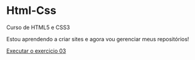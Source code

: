 # Html-Css
 Curso de HTML5 e CSS3

 Estou aprendendo a criar sites e agora vou gerenciar meus repositórios!

<a href="https://anabeatrizst.github.io/Html-Css/Exercicios/ex03%20(imagens)/index.html">Executar o exercicio 03</a>